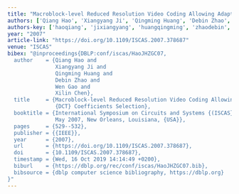 ```yaml
---
title: "Macroblock-level Reduced Resolution Video Coding Allowing Adaptive DCT Coefficients Selection"
authors: ['Qiang Hao', 'Xiangyang Ji', 'Qingming Huang', 'Debin Zhao', 'Wen Gao 0001', 'Xilin Chen']
authors-key: ['haoqiang', 'jixiangyang', 'huangqingming', 'zhaodebin', 'gaowen', 'chenxilin']
year: "2007"
article-link: "https://doi.org/10.1109/ISCAS.2007.378687"
venue: "ISCAS"
bibex: "@inproceedings{DBLP:conf/iscas/HaoJHZGC07,
  author    = {Qiang Hao and
               Xiangyang Ji and
               Qingming Huang and
               Debin Zhao and
               Wen Gao and
               Xilin Chen},
  title     = {Macroblock-level Reduced Resolution Video Coding Allowing Adaptive
               {DCT} Coefficients Selection},
  booktitle = {International Symposium on Circuits and Systems {(ISCAS} 2007), 27-20
               May 2007, New Orleans, Louisiana, {USA}},
  pages     = {529--532},
  publisher = {{IEEE}},
  year      = {2007},
  url       = {https://doi.org/10.1109/ISCAS.2007.378687},
  doi       = {10.1109/ISCAS.2007.378687},
  timestamp = {Wed, 16 Oct 2019 14:14:49 +0200},
  biburl    = {https://dblp.org/rec/conf/iscas/HaoJHZGC07.bib},
  bibsource = {dblp computer science bibliography, https://dblp.org}
}"
---
```

